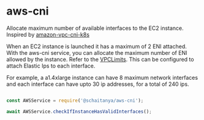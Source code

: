 # aws-cni

Allocate maximum number of available interfaces to the EC2 instance.
Inspired by [amazon-vpc-cni-k8s](https://github.com/aws/amazon-vpc-cni-k8s)

When an EC2 instance is launched it has a maximum of 2 ENI attached. With the aws-cni service, you can allocate the maximum number of ENI allowed by the instance. Refer to the [VPCLimits](https://docs.aws.amazon.com/AWSEC2/latest/UserGuide/using-eni.html#AvailableIpPerENI). This can be configured to attach Elastic Ips to each interface.

For example, a a1.4xlarge instance can have 8 maximum network interfaces and each interface can have upto 30 ip addresses, for a total of 240 ips.

```javascript

const AWSService = require('@schaitanya/aws-cni');

await AWSService.checkIfInstanceHasValidInterfaces();

```
